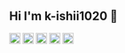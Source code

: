 ## Hi I'm k-ishii1020 👋

<p align="left"> 
  <a href="http://x.com/k_ishii1020"><img height="20" src="https://img.shields.io/twitter/follow/k_ishii1020?style=flat&logo=x" /></a>
  <a href="https://github.com/k-ishii1020"><img height="20" src="https://img.shields.io/github/stars/k-ishii1020?logo=github&style=flat" /></a>
  <a href="https://zenn.dev/k_ishii1020"><img height="20" src="https://badgen.org/img/zenn/k_ishii1020/likes?style=plastic" alt="Likes" /></a>
  <a href="https://zenn.dev/k_ishii1020"><img height="20" src="https://badgen.org/img/zenn/k_ishii1020/followers?style=plastic" alt="Followers" /></a>
  <a href="https://zenn.dev/k_ishii1020"><img height="20" src="https://badgen.org/img/zenn/k_ishii1020/articles?style=plastic" alt="Articles" /></a>
</p>
